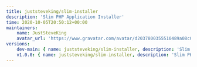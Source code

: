 ```yaml
---
title: juststeveking/slim-installer
description: 'Slim PHP Application Installer'
time: 2020-10-05T20:50:12+00:00
maintainers:
    name: JustSteveKing
    avatar_url: 'https://www.gravatar.com/avatar/d2037800355510489a08c0057fec3e7e?d=identicon'
versions:
    dev-main: { name: juststeveking/slim-installer, description: 'Slim PHP Application Installer', keywords: [installer, slimphp, slim-framework], homepage: '', version: dev-main, version_normalized: dev-main, license: [MIT], authors: [{ name: 'Steve McDougall', email: juststevemcd@gmail.com, homepage: 'https://www.juststeveking.uk/', role: developer }], source: { type: git, url: 'https://github.com/JustSteveKing/slim-installer.git', reference: d570d00ac6499a649d1ca1cfe38b4cc13b29186c }, dist: { type: zip, url: 'https://api.github.com/repos/JustSteveKing/slim-installer/zipball/d570d00ac6499a649d1ca1cfe38b4cc13b29186c', reference: d570d00ac6499a649d1ca1cfe38b4cc13b29186c, shasum: '' }, type: library, support: { source: 'https://github.com/JustSteveKing/slim-installer/tree/main', issues: 'https://github.com/JustSteveKing/slim-installer/issues' }, funding: [{ url: 'https://github.com/JustSteveKing', type: github }], time: '2020-10-21T20:29:58+00:00', autoload: { psr-4: { JustSteveKing\Slim\Installer\Console\: src/ } }, bin: [bin/slim], default-branch: true, require: { php: ^7.3, symfony/console: ^5.2@dev, symfony/process: ^5.2@dev }, require-dev: { phpunit/phpunit: ^9.5@dev, symfony/var-dumper: ^5.2@dev } }
    v1.0.0: { name: juststeveking/slim-installer, description: 'Slim PHP Application Installer', keywords: [installer, slimphp, slim-framework], homepage: '', version: v1.0.0, version_normalized: 1.0.0.0, license: [MIT], authors: [{ name: 'Steve McDougall', email: juststevemcd@gmail.com, homepage: 'https://www.juststeveking.uk/', role: developer }], source: { type: git, url: 'https://github.com/JustSteveKing/slim-installer.git', reference: e97c83305998160ce3ceff3207cbc5271f3918b0 }, dist: { type: zip, url: 'https://api.github.com/repos/JustSteveKing/slim-installer/zipball/e97c83305998160ce3ceff3207cbc5271f3918b0', reference: e97c83305998160ce3ceff3207cbc5271f3918b0, shasum: '' }, type: library, support: { source: 'https://github.com/JustSteveKing/slim-installer/tree/v1.0.0', issues: 'https://github.com/JustSteveKing/slim-installer/issues' }, time: '2020-10-05T20:49:22+00:00', autoload: { psr-4: { JustSteveKing\Slim\Installer\Console\: src/ } }, bin: [bin/slim], require: { php: ^7.3, symfony/console: ^5.2@dev, symfony/process: ^5.2@dev }, require-dev: { phpunit/phpunit: ^9.5@dev, symfony/var-dumper: ^5.2@dev } }
---
```

